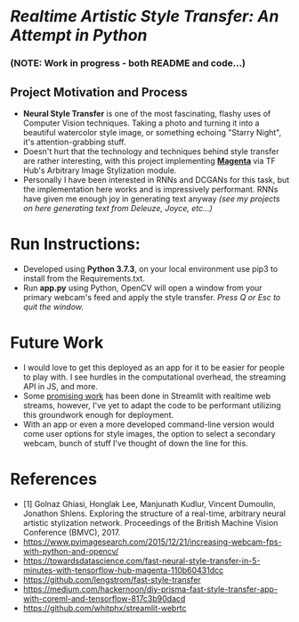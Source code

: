 # _Realtime Artistic Style Transfer: An Attempt in Python_

### (NOTE: Work in progress - both README and code...)

## Project Motivation and Process
- **Neural Style Transfer** is one of the most fascinating, flashy uses of Computer Vision techniques. Taking a photo and turning it into a beautiful watercolor style image, or something echoing "Starry Night", it's attention-grabbing stuff.
- Doesn't hurt that the technology and techniques behind style transfer are rather interesting, with this project implementing **[Magenta](https://arxiv.org/abs/1705.06830)** via TF Hub's Arbitrary Image Stylization module.
- Personally I have been interested in RNNs and DCGANs for this task, but the implementation here works and is impressively performant. RNNs have given me enough joy in generating text anyway _(see my projects on here generating text from Deleuze, Joyce, etc...)_

# Run Instructions:
- Developed using __Python 3.7.3__, on your local environment use pip3 to install from the Requirements.txt.
- Run **app.py** using Python, OpenCV will open a window from your primary webcam's feed and apply the style transfer. _Press Q or Esc to quit the window._

# Future Work
- I would love to get this deployed as an app for it to be easier for people to play with. I see hurdles in the computational overhead, the streaming API in JS, and more. 
- Some [promising work](https://discuss.streamlit.io/t/new-component-streamlit-webrtc-a-new-way-to-deal-with-real-time-media-streams/8669) has been done in Streamlit with realtime web streams, however, I've yet to adapt the code to be performant utilizing this groundwork enough for deployment.
- With an app or even a more developed command-line version would come user options for style images, the option to select a secondary webcam, bunch of stuff I've thought of down the line for this.

# References
- [1] Golnaz Ghiasi, Honglak Lee, Manjunath Kudlur, Vincent Dumoulin, Jonathon Shlens. Exploring the structure of a real-time, arbitrary neural artistic stylization network. Proceedings of the British Machine Vision Conference (BMVC), 2017.
- https://www.pyimagesearch.com/2015/12/21/increasing-webcam-fps-with-python-and-opencv/
- https://towardsdatascience.com/fast-neural-style-transfer-in-5-minutes-with-tensorflow-hub-magenta-110b60431dcc
- https://github.com/lengstrom/fast-style-transfer
- https://medium.com/hackernoon/diy-prisma-fast-style-transfer-app-with-coreml-and-tensorflow-817c3b90dacd
- https://github.com/whitphx/streamlit-webrtc